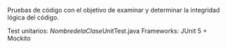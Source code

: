Pruebas de código con el objetivo de examinar y determinar la integridad lógica del código.

Test unitarios: *NombredelaClase*UnitTest.java
Frameworks: JUnit 5 + Mockito